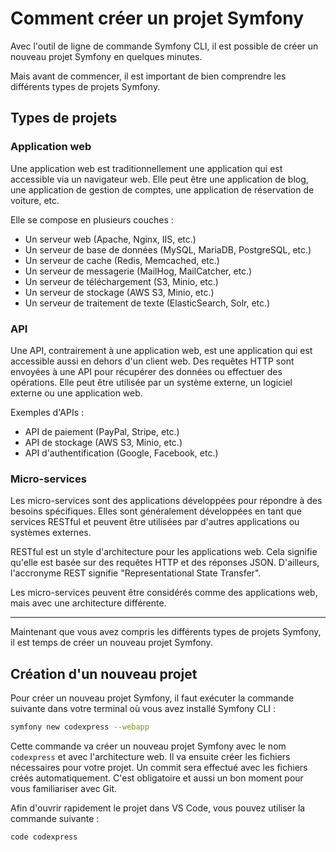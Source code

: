 # Comment créer un projet Symfony

Avec l'outil de ligne de commande Symfony CLI, il est possible de créer un nouveau projet Symfony en quelques minutes.

Mais avant de commencer, il est important de bien comprendre les différents types de projets Symfony.

## Types de projets

### Application web

Une application web est traditionnellement une application qui est accessible via un navigateur web. Elle peut être une application de blog, une application de gestion de comptes, une application de réservation de voiture, etc.

Elle se compose en plusieurs couches :

- Un serveur web (Apache, Nginx, IIS, etc.)
- Un serveur de base de données (MySQL, MariaDB, PostgreSQL, etc.)
- Un serveur de cache (Redis, Memcached, etc.)
- Un serveur de messagerie (MailHog, MailCatcher, etc.)
- Un serveur de téléchargement (S3, Minio, etc.)
- Un serveur de stockage (AWS S3, Minio, etc.)
- Un serveur de traitement de texte (ElasticSearch, Solr, etc.)

### API

Une API, contrairement à une application web, est une application qui est accessible aussi en dehors d'un client web. Des requêtes HTTP sont envoyées à une API pour récupérer des données ou effectuer des opérations. Elle peut être utilisée par un système externe, un logiciel externe ou une application web.

Exemples d'APIs :

- API de paiement (PayPal, Stripe, etc.)
- API de stockage (AWS S3, Minio, etc.)
- API d'authentification (Google, Facebook, etc.)

### Micro-services

Les micro-services sont des applications développées pour répondre à des besoins spécifiques. Elles sont généralement développées en tant que services RESTful et peuvent être utilisées par d'autres applications ou systèmes externes.

RESTful est un style d'architecture pour les applications web. Cela signifie qu'elle est basée sur des requêtes HTTP et des réponses JSON. D'ailleurs, l'accronyme REST signifie "Representational State Transfer".

Les micro-services peuvent être considérés comme des applications web, mais avec une architecture différente.

---

Maintenant que vous avez compris les différents types de projets Symfony, il est temps de créer un nouveau projet Symfony.

## Création d'un nouveau projet

Pour créer un nouveau projet Symfony, il faut exécuter la commande suivante dans votre terminal où vous avez installé Symfony CLI :

```bash
symfony new codexpress --webapp
```

Cette commande va créer un nouveau projet Symfony avec le nom `codexpress` et avec l'architecture web. Il va ensuite créer les fichiers nécessaires pour votre projet. Un commit sera effectué avec les fichiers créés automatiquement. C'est obligatoire et aussi un bon moment pour vous familiariser avec Git.

Afin d'ouvrir rapidement le projet dans VS Code, vous pouvez utiliser la commande suivante :

```bash
code codexpress
```
